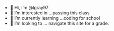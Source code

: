 - 👋 Hi, I’m @lgray97
- 👀 I’m interested in ...passing this class
- 🌱 I’m currently learning ...coding for school
- 💞️ I’m looking to ... navigate this site for a grade.
  

<!---
lgray97/lgray97 is a ✨ special ✨ repository because its `README.md` (this file) appears on your GitHub profile.
You can click the Preview link to take a look at your changes.
--->
